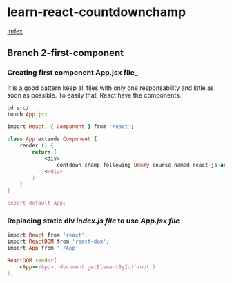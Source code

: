 # learn-react-countdownchamp

[index](index.md)

## Branch 2-first-component

### Creating first component App.jsx file_

It is a good pattern keep all files with only one responsability and little as soon as possible. To easily that, React have the components.

```ruby
cd src/
touch App.jsx
```
```ruby
import React, { Component } from 'react';

class App extends Component {
    render () { 
        return (
            <div>
                contdown champ following Udemy course named react-js-and-redux-mastering-web-apps by Tirq!
            </div>
        )
    }
}

export default App;
```
### Replacing static div _index.js file_ to  use _App.jsx file_
```ruby
import React from 'react';
import ReactDOM from 'react-dom';
import App from './App'

ReactDOM.render(
    <App></App>, document.getElementById('root')
);
```

